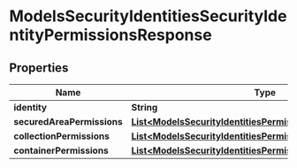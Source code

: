 

# ModelsSecurityIdentitiesSecurityIdentityPermissionsResponse


## Properties

| Name | Type | Description | Notes |
|------------ | ------------- | ------------- | -------------|
|**identity** | **String** |  |  [optional] |
|**securedAreaPermissions** | [**List&lt;ModelsSecurityIdentitiesPermissionRolesPairResponse&gt;**](ModelsSecurityIdentitiesPermissionRolesPairResponse.md) |  |  [optional] |
|**collectionPermissions** | [**List&lt;ModelsSecurityIdentitiesPermissionRolesPairResponse&gt;**](ModelsSecurityIdentitiesPermissionRolesPairResponse.md) |  |  [optional] |
|**containerPermissions** | [**List&lt;ModelsSecurityIdentitiesPermissionRolesPairResponse&gt;**](ModelsSecurityIdentitiesPermissionRolesPairResponse.md) |  |  [optional] |



